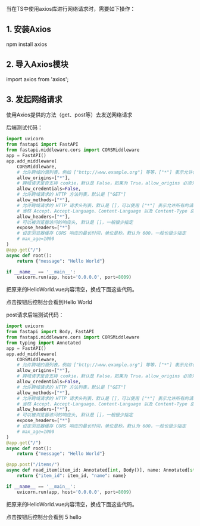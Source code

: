当在TS中使用axios库进行网络请求时，需要如下操作：

## 1. 安装Axios
npm install axios

## 2. 导入Axios模块
import axios from 'axios';

## 3. 发起网络请求
使用Axios提供的方法（get、post等）去发送网络请求
<script setup lang='ts'>
// 发起 GET 请求
axios.get('https://api.example.com/data')
  .then(response => {
    console.log(response.data);
  })
  .catch(error => {
    console.error(error);
  });
 
// 发起 POST 请求
axios.post('https://api.example.com/data', { name: 'John', age: 25 })
  .then(response => {
    console.log(response.data);
  })
  .catch(error => {
    console.error(error);
  });
</script>



后端测试代码：
```python
import uvicorn
from fastapi import FastAPI
from fastapi.middleware.cors import CORSMiddleware
app = FastAPI()
app.add_middleware(
    CORSMiddleware,
    # 允许跨域的源列表，例如 ["http://www.example.org"] 等等，["*"] 表示允许任何源
    allow_origins=["*"],
    # 跨域请求是否支持 cookie，默认是 False，如果为 True，allow_origins 必须为具体的源，不可以是 ["*"]
    allow_credentials=False,
    # 允许跨域请求的 HTTP 方法列表，默认是 ["GET"]
    allow_methods=["*"],
    # 允许跨域请求的 HTTP 请求头列表，默认是 []，可以使用 ["*"] 表示允许所有的请求头
    # 当然 Accept、Accept-Language、Content-Language 以及 Content-Type 总之被允许的
    allow_headers=["*"],
    # 可以被浏览器访问的响应头, 默认是 []，一般很少指定
    expose_headers=["*"]
    # 设定浏览器缓存 CORS 响应的最长时间，单位是秒。默认为 600，一般也很少指定
    # max_age=1000
)
@app.get("/")
async def root():
    return {"message": "Hello World"}

if __name__ == '__main__':
    uvicorn.run(app, host='0.0.0.0', port=8009)

```


把原来的HelloWorld.vue内容清空，换成下面这些代码。
<template>
    <button @click="get_query()">发起GET请求</button>
</template>

<script setup lang='ts'>
import axios from 'axios'
// 发起GET请求
interface TestData {
  message: string;
}
const get_query = ()=>{
  axios.get<TestData>('http://127.0.0.1:8009/')
  .then(response => {
    const testData: TestData = response.data;
    console.log(testData.message);
  })
  .catch(error => {
    console.error(error);
  });
}
</script>

点击按钮后控制台会看到Hello World



post请求后端测试代码：
```python
import uvicorn
from fastapi import Body, FastAPI
from fastapi.middleware.cors import CORSMiddleware
from typing import Annotated
app = FastAPI()
app.add_middleware(
    CORSMiddleware,
    # 允许跨域的源列表，例如 ["http://www.example.org"] 等等，["*"] 表示允许任何源
    allow_origins=["*"],
    # 跨域请求是否支持 cookie，默认是 False，如果为 True，allow_origins 必须为具体的源，不可以是 ["*"]
    allow_credentials=False,
    # 允许跨域请求的 HTTP 方法列表，默认是 ["GET"]
    allow_methods=["*"],
    # 允许跨域请求的 HTTP 请求头列表，默认是 []，可以使用 ["*"] 表示允许所有的请求头
    # 当然 Accept、Accept-Language、Content-Language 以及 Content-Type 总之被允许的
    allow_headers=["*"],
    # 可以被浏览器访问的响应头, 默认是 []，一般很少指定
    expose_headers=["*"]
    # 设定浏览器缓存 CORS 响应的最长时间，单位是秒。默认为 600，一般也很少指定
    # max_age=1000
)
@app.get("/")
async def root():
    return {"message": "Hello World"}

@app.post("/items/")
async def read_item(item_id: Annotated[int, Body()], name: Annotated[str, Body()]):
    return {"item_id": item_id, "name": name}

if __name__ == '__main__':
    uvicorn.run(app, host='0.0.0.0', port=8009)

```


把原来的HelloWorld.vue内容清空，换成下面这些代码。
<template>
    <button @click="get_query()">发起POST请求</button>
</template>

<script setup lang='ts'>
import axios from 'axios'
// 发起POST请求
interface TestData {
  item_id:string;
  name: string;
}
const get_query = ()=>{
  axios.post<TestData>('http://127.0.0.1:8009/items/',{item_id: "5", name: "hello"})
  .then(response => {
    const testData: TestData = response.data;
    console.log(testData.item_id);
    console.log(testData.name);
  })
  .catch(error => {
    console.error(error);
  });
}
</script>

点击按钮后控制台会看到
5
hello